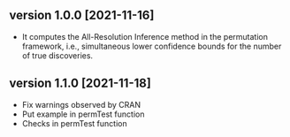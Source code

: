 ## version 1.0.0 [2021-11-16]

* It computes the All-Resolution Inference method in the permutation framework, i.e., simultaneous lower confidence bounds for the number of true discoveries.

## version 1.1.0 [2021-11-18]

* Fix warnings observed by CRAN
* Put example in permTest function
* Checks in permTest function
